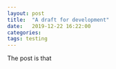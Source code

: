 ```yaml
---
layout: post
title:  "A draft for development"
date:   2019-12-22 16:22:00
categories:
tags: testing
---
```


The post is that 
